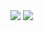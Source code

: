 <img src="https://gitee.com/cpu_code/picture_bed/raw/master/20201101221752.png"/>
<img src="https://gitee.com/cpu_code/picture_bed/raw/master/20201101221803.png"/>